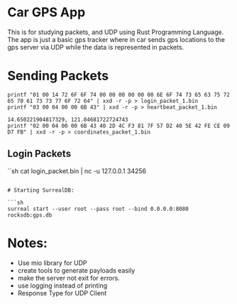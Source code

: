 # Car GPS App

This is for studying packets, and UDP using Rust Programming Language. The app is just a basic gps tracker where in car sends gps locations to the gps server via UDP while the data is represented in packets.

# Sending Packets

```
printf "01 00 14 72 6F 6F 74 00 00 00 00 00 00 6E 6F 74 73 65 63 75 72 65 70 61 73 73 77 6F 72 64" | xxd -r -p > login_packet_1.bin
printf "03 00 04 00 00 6B 43" | xxd -r -p > heartbeat_packet_1.bin

14.650221904817329, 121.04681722724743
printf "02 00 04 00 00 6B 43 40 2D 4C F3 81 7F 57 D2 40 5E 42 FE CE 09 D7 FB" | xxd -r -p > coordinates_packet_1.bin

```

## Login Packets

 ``sh
cat login_packet.bin | nc -u 127.0.0.1 34256

```

# Starting SurrealDB:

```sh
surreal start --user root --pass root --bind 0.0.0.0:8080 rocksdb:gps.db
```

# Notes:

- Use mio library for UDP
- create tools to generate payloads easily
- make the server not exit for errors.
- use logging instead of printing
- Response Type for UDP Client
